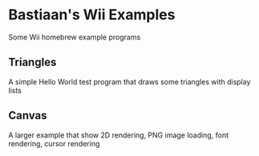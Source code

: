 # Bastiaan's Wii Examples
Some Wii homebrew example programs

## Triangles
A simple Hello World test program that draws some triangles with display lists

## Canvas
A larger example that show 2D rendering, PNG image loading, font rendering, cursor rendering
